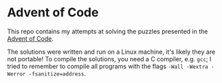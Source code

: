 # Advent of Code

This repo contains my attempts at solving the puzzles presented in the [Advent of Code](https://adventofcode.com/).

The solutions were written and run on a Linux machine, it's likely they are not portable! To compile the solutions, you need a C compiler, e.g. `gcc`; I tried to remember to compile all programs with the flags `-Wall -Wextra -Werror -fsanitize=address`.
